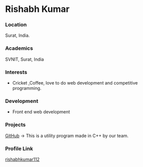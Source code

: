 # Rishabh Kumar
 ### Location
 Surat, India.
 ### Academics
 SVNIT, Surat, India
 ### Interests
 - Cricket ,Coffee, love to do web development and competitive programming.
 ### Development
 - Front end web development
 ### Projects
 [GitHub](https://github.com/rishabhkumar112/soul) -> This is a utility program made in C++ by our team.
 ### Profile Link
 [rishabhkumar112](https://github.com/rishabhkumar112)

